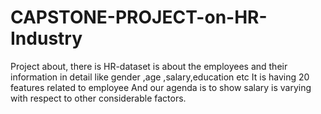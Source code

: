 # CAPSTONE-PROJECT-on-HR-Industry
Project about,  there is HR-dataset is about the employees and their information in detail like gender ,age ,salary,education etc It is having 20 features related to employee And our agenda is to show salary is varying with respect to other considerable factors.
